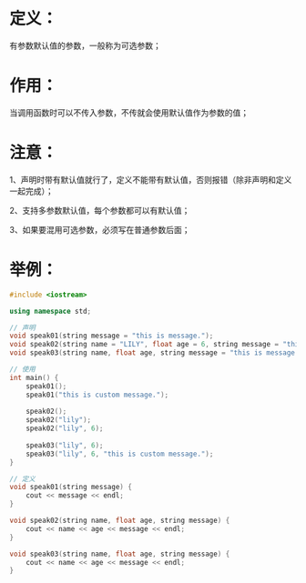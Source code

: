 # 定义：

有参数默认值的参数，一般称为可选参数；

# 作用：

当调用函数时可以不传入参数，不传就会使用默认值作为参数的值；

# 注意：

1、声明时带有默认值就行了，定义不能带有默认值，否则报错（除非声明和定义一起完成）；

2、支持多参数默认值，每个参数都可以有默认值；

3、如果要混用可选参数，必须写在普通参数后面；

# 举例：

```c++
#include <iostream>

using namespace std;

// 声明
void speak01(string message = "this is message.");
void speak02(string name = "LILY", float age = 6, string message = "this is message.");
void speak03(string name, float age, string message = "this is message.");

// 使用
int main() {
    speak01();
    speak01("this is custom message.");
    
    speak02();
    speak02("lily");
    speak02("lily", 6);
    
    speak03("lily", 6);
    speak03("lily", 6, "this is custom message.");
}

// 定义
void speak01(string message) {
    cout << message << endl;
}

void speak02(string name, float age, string message) {
    cout << name << age << message << endl;
}

void speak03(string name, float age, string message) {
    cout << name << age << message << endl;
}
```
